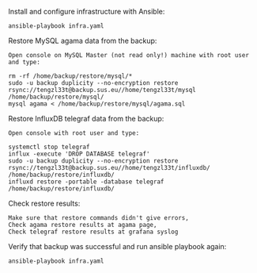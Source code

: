 Install and configure infrastructure with Ansible:

    ansible-playbook infra.yaml

Restore MySQL agama data from the backup:

    Open console on MySQL Master (not read only!) machine with root user and type:

    rm -rf /home/backup/restore/mysql/*
    sudo -u backup duplicity --no-encryption restore rsync://tengzl33t@backup.sus.eu//home/tengzl33t/mysql /home/backup/restore/mysql/
    mysql agama < /home/backup/restore/mysql/agama.sql

Restore InfluxDB telegraf data from the backup:

    Open console with root user and type:

    systemctl stop telegraf
    influx -execute 'DROP DATABASE telegraf'
    sudo -u backup duplicity --no-encryption restore rsync://tengzl33t@backup.sus.eu//home/tengzl33t/influxdb/ /home/backup/restore/influxdb/
    influxd restore -portable -database telegraf /home/backup/restore/influxdb/

Check restore results:

    Make sure that restore commands didn't give errors,
    Check agama restore results at agama page,
    Check telegraf restore results at grafana syslog

Verify that backup was successful and run ansible playbook again:

    ansible-playbook infra.yaml

